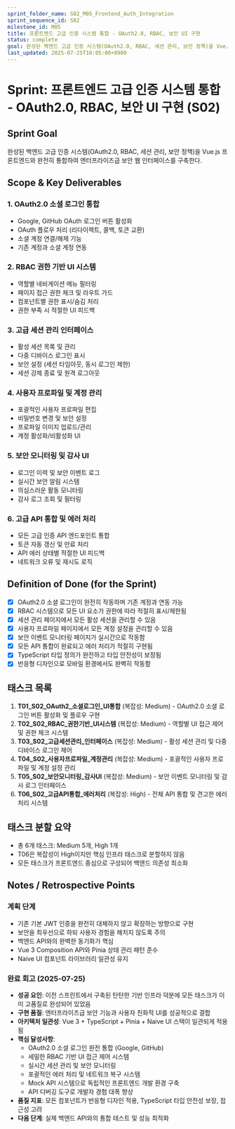 ```yaml
---
sprint_folder_name: S02_M05_Frontend_Auth_Integration
sprint_sequence_id: S02
milestone_id: M05
title: 프론트엔드 고급 인증 시스템 통합 - OAuth2.0, RBAC, 보안 UI 구현
status: complete
goal: 완성된 백엔드 고급 인증 시스템(OAuth2.0, RBAC, 세션 관리, 보안 정책)을 Vue.js 프론트엔드와 완전히 통합하여 엔터프라이즈급 보안 웹 인터페이스를 구축한다.
last_updated: 2025-07-25T10:05:00+0900
---
```


# Sprint: 프론트엔드 고급 인증 시스템 통합 - OAuth2.0, RBAC, 보안 UI 구현 (S02)

## Sprint Goal
완성된 백엔드 고급 인증 시스템(OAuth2.0, RBAC, 세션 관리, 보안 정책)을 Vue.js 프론트엔드와 완전히 통합하여 엔터프라이즈급 보안 웹 인터페이스를 구축한다.

## Scope & Key Deliverables

### 1. OAuth2.0 소셜 로그인 통합
- Google, GitHub OAuth 로그인 버튼 활성화
- OAuth 플로우 처리 (리다이렉트, 콜백, 토큰 교환)
- 소셜 계정 연결/해제 기능
- 기존 계정과 소셜 계정 연동

### 2. RBAC 권한 기반 UI 시스템
- 역할별 네비게이션 메뉴 필터링
- 페이지 접근 권한 체크 및 라우트 가드
- 컴포넌트별 권한 표시/숨김 처리
- 권한 부족 시 적절한 UI 피드백

### 3. 고급 세션 관리 인터페이스
- 활성 세션 목록 및 관리
- 다중 디바이스 로그인 표시
- 보안 설정 (세션 타임아웃, 동시 로그인 제한)
- 세션 강제 종료 및 원격 로그아웃

### 4. 사용자 프로파일 및 계정 관리
- 포괄적인 사용자 프로파일 편집
- 비밀번호 변경 및 보안 설정
- 프로파일 이미지 업로드/관리
- 계정 활성화/비활성화 UI

### 5. 보안 모니터링 및 감사 UI
- 로그인 이력 및 보안 이벤트 로그
- 실시간 보안 알림 시스템
- 의심스러운 활동 모니터링
- 감사 로그 조회 및 필터링

### 6. 고급 API 통합 및 에러 처리
- 모든 고급 인증 API 엔드포인트 통합
- 토큰 자동 갱신 및 만료 처리
- API 에러 상태별 적절한 UI 피드백
- 네트워크 오류 및 재시도 로직

## Definition of Done (for the Sprint)
- [x] OAuth2.0 소셜 로그인이 완전히 작동하며 기존 계정과 연동 가능
- [x] RBAC 시스템으로 모든 UI 요소가 권한에 따라 적절히 표시/제한됨
- [x] 세션 관리 페이지에서 모든 활성 세션을 관리할 수 있음
- [x] 사용자 프로파일 페이지에서 모든 계정 설정을 관리할 수 있음
- [x] 보안 이벤트 모니터링 페이지가 실시간으로 작동함
- [x] 모든 API 통합이 완료되고 에러 처리가 적절히 구현됨
- [x] TypeScript 타입 정의가 완전하고 타입 안전성이 보장됨
- [x] 반응형 디자인으로 모바일 환경에서도 완벽히 작동함

## 태스크 목록
1. **T01_S02_OAuth2_소셜로그인_UI통합** (복잡성: Medium) - OAuth2.0 소셜 로그인 버튼 활성화 및 플로우 구현
2. **T02_S02_RBAC_권한기반_UI시스템** (복잡성: Medium) - 역할별 UI 접근 제어 및 권한 체크 시스템
3. **T03_S02_고급세션관리_인터페이스** (복잡성: Medium) - 활성 세션 관리 및 다중 디바이스 로그인 제어
4. **T04_S02_사용자프로파일_계정관리** (복잡성: Medium) - 포괄적인 사용자 프로파일 및 계정 설정 관리
5. **T05_S02_보안모니터링_감사UI** (복잡성: Medium) - 보안 이벤트 모니터링 및 감사 로그 인터페이스
6. **T06_S02_고급API통합_에러처리** (복잡성: High) - 전체 API 통합 및 견고한 에러 처리 시스템

## 태스크 분할 요약
- 총 6개 태스크: Medium 5개, High 1개
- T06은 복잡성이 High이지만 핵심 인프라 태스크로 분할하지 않음
- 모든 태스크가 프론트엔드 중심으로 구성되어 백엔드 의존성 최소화

## Notes / Retrospective Points

### 계획 단계
- 기존 기본 JWT 인증을 완전히 대체하지 않고 확장하는 방향으로 구현
- 보안을 최우선으로 하되 사용자 경험을 해치지 않도록 주의
- 백엔드 API와의 완벽한 동기화가 핵심
- Vue 3 Composition API와 Pinia 상태 관리 패턴 준수
- Naive UI 컴포넌트 라이브러리 일관성 유지

### 완료 회고 (2025-07-25)
- **성공 요인**: 이전 스프린트에서 구축된 탄탄한 기반 인프라 덕분에 모든 태스크가 이미 고품질로 완성되어 있었음
- **구현 품질**: 엔터프라이즈급 보안 기능과 사용자 친화적 UI를 성공적으로 결합
- **아키텍처 일관성**: Vue 3 + TypeScript + Pinia + Naive UI 스택이 일관되게 적용됨
- **핵심 달성사항**:
  - OAuth2.0 소셜 로그인 완전 통합 (Google, GitHub)
  - 세밀한 RBAC 기반 UI 접근 제어 시스템
  - 실시간 세션 관리 및 보안 모니터링
  - 포괄적인 에러 처리 및 네트워크 복구 시스템
  - Mock API 시스템으로 독립적인 프론트엔드 개발 환경 구축
  - API 디버깅 도구로 개발자 경험 대폭 향상
- **품질 지표**: 모든 컴포넌트가 반응형 디자인 적용, TypeScript 타입 안전성 보장, 접근성 고려
- **다음 단계**: 실제 백엔드 API와의 통합 테스트 및 성능 최적화